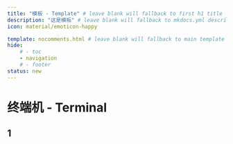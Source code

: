 ```yaml
---
title: "模板 - Template" # leave blank will fallback to first h1 title
description: "这是模板" # leave blank will fallback to mkdocs.yml description
icon: material/emoticon-happy

template: nocomments.html # leave blank will fallback to main template
hide:
    # - toc
    - navigation
    # - footer
status: new
---
```


<!-- ---8<--- "includes/canvas.md:cnest"  -->

# 终端机 - Terminal

## 1